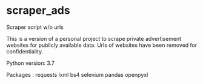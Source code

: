 # scraper_ads
Scraper script w/o urls

This is a version of a personal project to scrape private advertisement websites for publicly available data. Urls of websites have been removed for confidentiality.

Python version: 3.7

Packages :
  requests
  lxml 
  bs4 
  selenium
  pandas
  openpyxl
